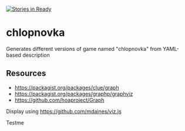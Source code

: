 [![Stories in Ready](https://badge.waffle.io/miloskroulik/chlopnovka.png?label=ready&title=Ready)](https://waffle.io/miloskroulik/chlopnovka)
# chlopnovka
Generates different versions of game named "chlopnovka" from YAML-based description

## Resources

- https://packagist.org/packages/clue/graph
- https://packagist.org/packages/graphp/graphviz
- https://github.com/hoaproject/Graph

Display using https://github.com/mdaines/viz.js

Testme

